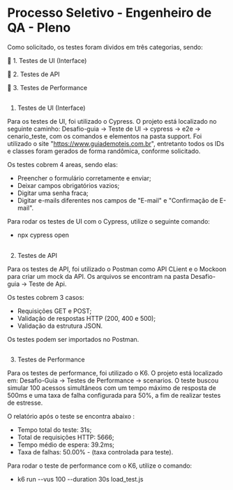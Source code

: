 # Processo Seletivo - Engenheiro de QA - Pleno

Como solicitado, os testes foram dividos em três categorias, sendo:

📌 1. Testes de UI (Interface)

📌 2. Testes de API

📌 3. Testes de Performance
##
1. Testes de UI (Interface)

Para os testes de UI, foi utilizado o Cypress. O projeto está localizado no seguinte caminho: Desafio-guia -> Teste de UI -> cypress -> e2e -> cenario_teste, com os comandos e elementos na pasta support. 
Foi utilizado o site "https://www.guiademoteis.com.br", entretanto todos os IDs e classes foram gerados de forma randômica, conforme solicitado. 

Os testes cobrem 4 areas, sendo elas:
* Preencher o formulário corretamente e enviar;
* Deixar campos obrigatórios vazios;
* Digitar uma senha fraca;
* Digitar e-mails diferentes nos campos de "E-mail" e "Confirmação de E-mail".

Para rodar os testes de UI com o Cypress, utilize o seguinte comando:
* npx cypress open

##
2. Testes de API

Para os testes de API, foi utilizado o Postman como API CLient e o Mockoon para criar um mock da API. Os arquivos se encontram na pasta Desafio-guia -> Teste de Api.

Os testes cobrem 3 casos:

* Requisições GET e POST;
* Validação de respostas HTTP (200, 400 e 500);
* Validação da estrutura JSON.

Os testes podem ser importados no Postman.

##
3. Testes de Performance

Para os testes de performance, foi utilizado o K6. O projeto está localizado em: Desafio-Guia -> Testes de Performance -> scenarios. O teste buscou simular 100 acessos simultâneos com um tempo máximo de resposta de 500ms e uma taxa de falha configurada para 50%, a fim de realizar testes de estresse.

O relatório após o teste se encontra abaixo :
* Tempo total do teste: 31s;
* Total de requisições HTTP: 5666;
* Tempo médio de espera: 39.2ms;
* Taxa de falhas: 50.00% - (taxa controlada para teste).

Para rodar o teste de performance com o K6, utilize o comando:
* k6 run --vus 100 --duration 30s load_test.js




